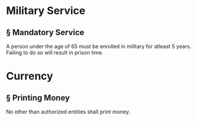 # Military Service

## § Mandatory Service

A person under the age of 65 must be enrolled in military for atleast 5 years. Failing to do so will result in prison time.

# Currency

## § Printing Money

No other than authorized entities shall print money.